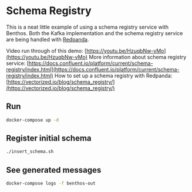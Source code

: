 Schema Registry
===============

This is a neat little example of using a schema registry service with Benthos. Both the Kafka implementation and the schema registry service are being handled with [Redpanda](https://vectorized.io/redpanda/).

Video run through of this demo: [https://youtu.be/HzuqbNw-vMo](https://youtu.be/HzuqbNw-vMo)
More information about schema registry service: [https://docs.confluent.io/platform/current/schema-registry/index.html](https://docs.confluent.io/platform/current/schema-registry/index.html)
How to set up a schema registry with Redpanda: [https://vectorized.io/blog/schema_registry/](https://vectorized.io/blog/schema_registry/)

## Run

```sh
docker-compose up -d
```

## Register initial schema

```sh
./insert_schema.sh
```

## See generated messages

```sh
docker-compose logs -f benthos-out
```
